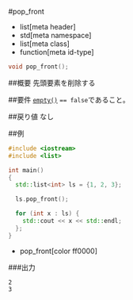 #pop_front
* list[meta header]
* std[meta namespace]
* list[meta class]
* function[meta id-type]

```cpp
void pop_front();
```

##概要
先頭要素を削除する


##要件
[`empty()`](empty.md) `== false`であること。


##戻り値
なし


##例
```cpp
#include <iostream>
#include <list>

int main()
{
  std::list<int> ls = {1, 2, 3};

  ls.pop_front();

  for (int x : ls) {
    std::cout << x << std::endl;
  };
}
```
* pop_front[color ff0000]


###出力
```
2
3
```


